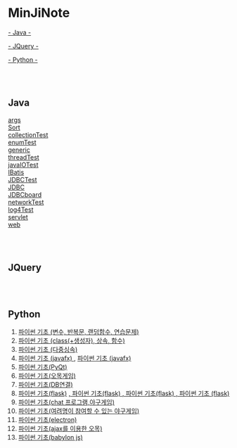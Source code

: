 # MinJiNote

[- Java -](#Java)

[- JQuery -](#JQuery)

[- Python -](#Python)


<br>
<br>

## Java
<a href="https://github.com/mjkim001/MinJiNote/tree/main/Java/args"> args </a><br>
<a href="https://github.com/mjkim001/MinJiNote/tree/main/Java/Sort"> Sort </a><br>
<a href="https://github.com/mjkim001/MinJiNote/tree/main/Java/collectionTest"> collectionTest </a><br>
<a href="https://github.com/mjkim001/MinJiNote/tree/main/Java/enumTest"> enumTest </a><br>
<a href="https://github.com/mjkim001/MinJiNote/tree/main/Java/generic"> generic </a><br>
<a href="https://github.com/mjkim001/MinJiNote/tree/main/Java/threadTest"> threadTest </a><br>
<a href="https://github.com/mjkim001/MinJiNote/tree/main/Java/javaIOTest"> javaIOTest </a><br>
<a href="https://github.com/mjkim001/MinJiNote/tree/main/Java/IBatisTest"> IBatis </a><br>
<a href="https://github.com/mjkim001/MinJiNote/tree/main/Java/JDBCTest"> JDBCTest </a><br>
<a href="https://github.com/mjkim001/MinJiNote/tree/main/Java/JDBC"> JDBC </a><br>
<a href="https://github.com/mjkim001/MinJiNote/tree/main/Java/JDBCboard"> JDBCboard </a><br>
<a href="https://github.com/mjkim001/MinJiNote/tree/main/Java/networkTest"> networkTest </a><br>
<a href="https://github.com/mjkim001/MinJiNote/tree/main/Java/log4Test"> log4Test </a><br>
<a href="https://github.com/mjkim001/MinJiNote/tree/main/Java/testWeb"> servlet </a><br>
<a href="https://github.com/mjkim001/MinJiNote/tree/main/Java/TmemberWeb"> web </a><br>

<br><br>

## JQuery


<br><br>

## Python
1) <a href = "https://github.com/mjkim001/MinJiNote/tree/main/Python/day01"> 파이썬 기초 (변수, 반복문, 랜덤함수, 연습문제) </a> <br>
2) <a href = "https://github.com/mjkim001/MinJiNote/tree/main/Python/day02"> 파이썬 기초 (class(+생성자), 상속, 함수) </a> <br>
3) <a href = "https://github.com/mjkim001/MinJiNote/tree/main/Python/day03"> 파이썬 기초 (다중싱속) </a> <br>
4) <a href = "https://github.com/mjkim001/MinJiNote/tree/main/Python/day03/HELLO_FX"> 파이썬 기초 (javafx) </a> , <a href = "https://github.com/mjkim001/MinJiNote/tree/main/Python/day04/HELLO_FX"> 파이썬 기초 (javafx) </a> <br>
5) <a href = "https://github.com/mjkim001/MinJiNote/tree/main/Python/day04"> 파이썬 기초(PyQt)</a> <br> 
6) <a href = "https://github.com/mjkim001/MinJiNote/tree/main/Python/day07"> 파이썬 기초(오목게임)</a> <br>
7) <a href = "https://github.com/mjkim001/MinJiNote/tree/main/Python/day08"> 파이썬 기초(DB연결)</a> <br>
8) <a href = "https://github.com/mjkim001/MinJiNote/tree/main/Python/day09"> 파이썬 기초(flask)</a>
   <a href="https://github.com/mjkim001/MinJiNote/tree/main/Python/day10">, 파이썬 기초(flask) </a>
   <a href="https://github.com/mjkim001/MinJiNote/tree/main/Python/day11">, 파이썬 기초(flask) </a> 
   <a href="https://github.com/mjkim001/MinJiNote/tree/main/Python/day12">, 파이썬 기초 (flask)</a> <br>
9) <a href="https://github.com/mjkim001/MinJiNote/tree/main/Python/day15"> 파이썬 기초(chat 프로그램,야구게임) <br>
10) <a href="https://github.com/mjkim001/MinJiNote/tree/main/Python/day16"> 파이썬 기초(여려명이 참여할 수 있는 야구게임) <br>
11) <a href="https://github.com/mjkim001/MinJiNote/tree/main/Python/day17elec"> 파이썬 기초(electron) </a><br>
12) <a href="https://github.com/mjkim001/MinJiNote/tree/main/Python/day18omok"> 파이썬 기초(ajax를 이용한 오목) </a><br>
13) <a href="https://github.com/mjkim001/MinJiNote/tree/main/Python/day19babyl"> 파이썬 기초(babylon js) </a><br>
